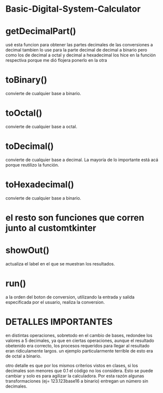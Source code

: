# Basic-Digital-System-Calculator



# getDecimalPart()
usé esta funcion para obtener las partes decimales de las conversiones a decimal
tambien lo use para la parte decimal de decimal a binario pero como los de decimal a octal
y decimal a hexadecimal los hice en la función respectiva porque me dió flojera ponerlo en la otra

# toBinary()
convierte de cualquier base a binario.

# toOctal()
convierte de cualquier base a octal.

# toDecimal()
convierte de cualquier base a decimal. La mayoría de lo importante está acá porque reutilizo la función.

# toHexadecimal()
convierte de cualquier base a binario. 

# el resto son funciones que corren junto al customtkinter

# showOut()
actualiza el label en el que se muestran los resultados.

# run()
a la orden del boton de conversion, utilizando la entrada y salida especificada por
el usuario, realiza la conversion.

# DETALLES IMPORTANTES
en distintas operaciones, sobretodo en el cambio de bases, redondee los valores a 5 decimales, ya que 
en ciertas operaciones, aunque el resultado obetenido era correcto, los procesos requeridos
para llegar al resultado eran ridiculamente largos.
un ejemplo particularmente terrible de esto era de octal a binario.

otro detalle es que por los mismos criterios vistos en clases, si los decimales son menores que 0.1 el código no los considera. Esto se puede cambiar y solo es para agilizar la calculadora. Por esta razón algunas transformaciones (ej= 123.123base16 a binario) entregan un número sin decimales.